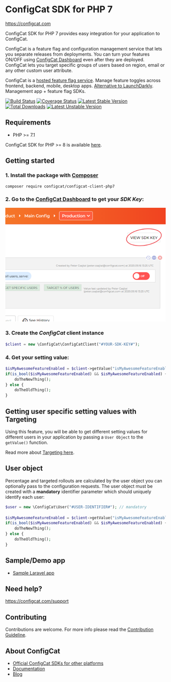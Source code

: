 # ConfigCat SDK for PHP 7
https://configcat.com

ConfigCat SDK for PHP 7 provides easy integration for your application to ConfigCat.

ConfigCat is a feature flag and configuration management service that lets you separate releases from deployments. You can turn your features ON/OFF using <a href="https://app.configcat.com" target="_blank">ConfigCat Dashboard</a> even after they are deployed. ConfigCat lets you target specific groups of users based on region, email or any other custom user attribute.

ConfigCat is a <a href="https://configcat.com" target="_blank">hosted feature flag service</a>. Manage feature toggles across frontend, backend, mobile, desktop apps. <a href="https://configcat.com" target="_blank">Alternative to LaunchDarkly</a>. Management app + feature flag SDKs.

[![Build Status](https://github.com/configcat/php7-sdk/actions/workflows/php-ci.yml/badge.svg?branch=master)](https://github.com/configcat/php7-sdk/actions/workflows/php-ci.yml)
[![Coverage Status](https://img.shields.io/codecov/c/github/ConfigCat/php7-sdk.svg)](https://codecov.io/gh/ConfigCat/php7-sdk)
[![Latest Stable Version](https://poser.pugx.org/configcat/configcat-client-php7/version)](https://packagist.org/packages/configcat/configcat-client-php7)
[![Total Downloads](https://poser.pugx.org/configcat/configcat-client-php7/downloads)](https://packagist.org/packages/configcat/configcat-client-php7)
[![Latest Unstable Version](https://poser.pugx.org/configcat/configcat-client-php7/v/unstable)](https://packagist.org/packages/configcat/configcat-client-php7)

## Requirements
- PHP >= 7.1

ConfigCat SDK for PHP >= 8 is available [here](https://github.com/configcat/php-sdk).

## Getting started

### 1. Install the package with [Composer](https://getcomposer.org/)
```shell
composer require configcat/configcat-client-php7
```

### 2. Go to the <a href="https://app.configcat.com/sdkkey" target="_blank">ConfigCat Dashboard</a> to get your *SDK Key*:
![SDK-KEY](https://raw.githubusercontent.com/ConfigCat/php7-sdk/master/media/readme02-3.png  "SDK-KEY")

### 3. Create the *ConfigCat* client instance
```php
$client = new \ConfigCat\ConfigCatClient("#YOUR-SDK-KEY#");
```

### 4. Get your setting value:
```php
$isMyAwesomeFeatureEnabled = $client->getValue("isMyAwesomeFeatureEnabled", false);
if(is_bool($isMyAwesomeFeatureEnabled) && $isMyAwesomeFeatureEnabled) {
    doTheNewThing();
} else {
    doTheOldThing();
}
```

## Getting user specific setting values with Targeting
Using this feature, you will be able to get different setting values for different users in your application by passing a `User Object` to the `getValue()` function.

Read more about [Targeting here](https://configcat.com/docs/advanced/targeting/).


## User object
Percentage and targeted rollouts are calculated by the user object you can optionally pass to the configuration requests.
The user object must be created with a **mandatory** identifier parameter which should uniquely identify each user:
```php
$user = new \ConfigCat\User("#USER-IDENTIFIER#"); // mandatory

$isMyAwesomeFeatureEnabled = $client->getValue("isMyAwesomeFeatureEnabled", false, $user);
if(is_bool($isMyAwesomeFeatureEnabled) && $isMyAwesomeFeatureEnabled) {
    doTheNewThing();
} else {
    doTheOldThing();
}
```

## Sample/Demo app
* [Sample Laravel app](https://github.com/ConfigCat/php7-sdk/tree/master/samples/laravel)

## Need help?
https://configcat.com/support

## Contributing
Contributions are welcome. For more info please read the [Contribution Guideline](CONTRIBUTING.md).

## About ConfigCat
- [Official ConfigCat SDKs for other platforms](https://github.com/configcat)
- [Documentation](https://configcat.com/docs)
- [Blog](https://configcat.com/blog)
